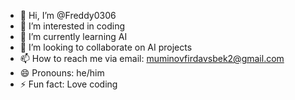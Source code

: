 - 👋 Hi, I’m @Freddy0306
- 👀 I’m interested in coding
- 🌱 I’m currently learning AI
- 💞️ I’m looking to collaborate on AI projects
- 📫 How to reach me via email: muminovfirdavsbek2@gmail.com
- 😄 Pronouns: he/him
- ⚡ Fun fact: Love coding 

<!---
Freddy0306/Freddy0306 is a ✨ special ✨ repository because its `README.md` (this file) appears on your GitHub profile.
You can click the Preview link to take a look at your changes.
--->
